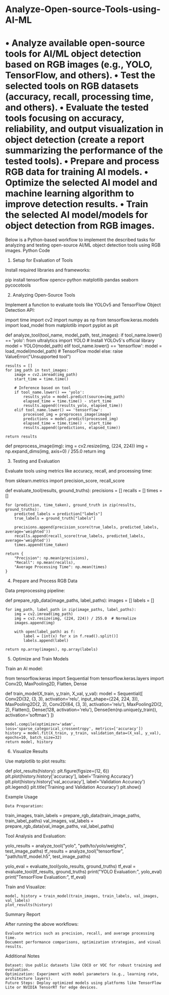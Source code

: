 # Analyze-Open-source-Tools-using-AI-ML
• Analyze available open-source tools for AI/ML object detection based on RGB images (e.g., YOLO, TensorFlow, and others).
• Test the selected tools on RGB datasets (accuracy, recall, processing time, and others).
• Evaluate the tested tools focusing on accuracy, reliability, and output visualization in object detection (create a report summarizing the performance of the tested tools).
• Prepare and process RGB data for training AI models.
• Optimize the selected AI model and machine learning algorithm to improve detection results.
• Train the selected AI model/models for object detection from RGB images.
============================
Below is a Python-based workflow to implement the described tasks for analyzing and testing open-source AI/ML object detection tools using RGB images.
Python Code
1. Setup for Evaluation of Tools

Install required libraries and frameworks:

pip install tensorflow opencv-python matplotlib pandas seaborn pycocotools

2. Analyzing Open-Source Tools

Implement a function to evaluate tools like YOLOv5 and TensorFlow Object Detection API:

import time
import cv2
import numpy as np
from tensorflow.keras.models import load_model
from matplotlib import pyplot as plt

def analyze_tool(tool_name, model_path, test_images):
    if tool_name.lower() == 'yolo':
        from ultralytics import YOLO  # Install YOLOv5's official library
        model = YOLO(model_path)
    elif tool_name.lower() == 'tensorflow':
        model = load_model(model_path)  # TensorFlow model
    else:
        raise ValueError("Unsupported tool")

    results = []
    for img_path in test_images:
        image = cv2.imread(img_path)
        start_time = time.time()
        
        # Inference based on tool
        if tool_name.lower() == 'yolo':
            results_yolo = model.predict(source=img_path)
            elapsed_time = time.time() - start_time
            results.append((results_yolo, elapsed_time))
        elif tool_name.lower() == 'tensorflow':
            processed_img = preprocess_image(image)
            predictions = model.predict(processed_img)
            elapsed_time = time.time() - start_time
            results.append((predictions, elapsed_time))

    return results

def preprocess_image(img):
    img = cv2.resize(img, (224, 224))
    img = np.expand_dims(img, axis=0) / 255.0
    return img

3. Testing and Evaluation

Evaluate tools using metrics like accuracy, recall, and processing time:

from sklearn.metrics import precision_score, recall_score

def evaluate_tool(results, ground_truths):
    precisions = []
    recalls = []
    times = []

    for (prediction, time_taken), ground_truth in zip(results, ground_truths):
        predicted_labels = prediction["labels"]
        true_labels = ground_truth["labels"]

        precisions.append(precision_score(true_labels, predicted_labels, average='weighted'))
        recalls.append(recall_score(true_labels, predicted_labels, average='weighted'))
        times.append(time_taken)

    return {
        "Precision": np.mean(precisions),
        "Recall": np.mean(recalls),
        "Average Processing Time": np.mean(times)
    }

4. Prepare and Process RGB Data

Data preprocessing pipeline:

def prepare_rgb_data(image_paths, label_paths):
    images = []
    labels = []

    for img_path, label_path in zip(image_paths, label_paths):
        img = cv2.imread(img_path)
        img = cv2.resize(img, (224, 224)) / 255.0  # Normalize
        images.append(img)

        with open(label_path) as f:
            label = [int(x) for x in f.read().split()]
            labels.append(label)

    return np.array(images), np.array(labels)

5. Optimize and Train Models

Train an AI model:

from tensorflow.keras import Sequential
from tensorflow.keras.layers import Conv2D, MaxPooling2D, Flatten, Dense

def train_model(X_train, y_train, X_val, y_val):
    model = Sequential([
        Conv2D(32, (3, 3), activation='relu', input_shape=(224, 224, 3)),
        MaxPooling2D(2, 2),
        Conv2D(64, (3, 3), activation='relu'),
        MaxPooling2D(2, 2),
        Flatten(),
        Dense(128, activation='relu'),
        Dense(len(np.unique(y_train)), activation='softmax')
    ])

    model.compile(optimizer='adam', loss='sparse_categorical_crossentropy', metrics=['accuracy'])
    history = model.fit(X_train, y_train, validation_data=(X_val, y_val), epochs=10, batch_size=32)
    return model, history

6. Visualize Results

Use matplotlib to plot results:

def plot_results(history):
    plt.figure(figsize=(12, 6))
    plt.plot(history.history['accuracy'], label='Training Accuracy')
    plt.plot(history.history['val_accuracy'], label='Validation Accuracy')
    plt.legend()
    plt.title('Training and Validation Accuracy')
    plt.show()

Example Usage

    Data Preparation:

train_images, train_labels = prepare_rgb_data(train_image_paths, train_label_paths)
val_images, val_labels = prepare_rgb_data(val_image_paths, val_label_paths)

Tool Analysis and Evaluation:

yolo_results = analyze_tool("yolo", "path/to/yolo/weights", test_image_paths)
tf_results = analyze_tool("tensorflow", "path/to/tf_model.h5", test_image_paths)

yolo_eval = evaluate_tool(yolo_results, ground_truths)
tf_eval = evaluate_tool(tf_results, ground_truths)
print("YOLO Evaluation:", yolo_eval)
print("TensorFlow Evaluation:", tf_eval)

Train and Visualize:

    model, history = train_model(train_images, train_labels, val_images, val_labels)
    plot_results(history)

Summary Report

After running the above workflows:

    Evaluate metrics such as precision, recall, and average processing time.
    Document performance comparisons, optimization strategies, and visual results.

Additional Notes

    Dataset: Use public datasets like COCO or VOC for robust training and evaluation.
    Optimization: Experiment with model parameters (e.g., learning rate, architecture layers).
    Future Steps: Deploy optimized models using platforms like TensorFlow Lite or NVIDIA TensorRT for edge devices.
